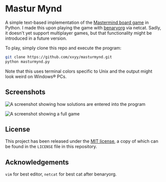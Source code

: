 Mastur Mynd
===========

A simple text-based implementation of the [Mastermind board game](https://en.wikipedia.org/wiki/Mastermind_%28board_game%29) in Python. I made this upon playing the game with [benaryorg](https://github.com/benaryorg) via netcat. Sadly, it doesn't yet support multiplayer games, but that functionality might be introduced in a future version.


To play, simply clone this repo and execute the program:

````bash
git clone https://github.com/xxyy/masturmynd.git
python masturmynd.py
````

Note that this uses terminal colors specific to Unix and the output might look weird on Windows® PCs.

Screenshots
-----------
![A screenshot showing how solutions are entered into the program](https://github.com/xxyy/masturmynd/raw/master/screenshots/enter-solution.png)

![A screenshot showing a full game](https://github.com/xxyy/masturmynd/raw/master/screenshots/full-game.png)


License
-------
This project has been released under the [MIT license](http://choosealicense.com/licenses/mit/), a copy of which can be found in the `LICENSE` file in this repository.

Acknowledgements
----------------

`vim` for best editor, `netcat` for best cat after benaryorg.
